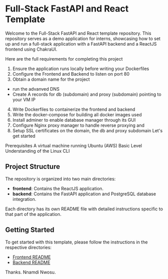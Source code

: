 # Full-Stack FastAPI and React Template

Welcome to the Full-Stack FastAPI and React template repository. This repository serves as a demo application for interns, showcasing how to set up and run a full-stack application with a FastAPI backend and a ReactJS frontend using ChakraUI.

Here are the full requirements for completing this project

1. Ensure the application runs locally before writing your Dockerfiles
2. Configure the Frontend and Backend to listen on port 80
3. Obtain a domain name for the project
- run the advanved DNS 
- Create A records for db (subdomain) and proxy (subdomain) pointing to your VM IP
4. Write Dockerfiles to containerize the frontend and backend
5. Write the docker-compose for building all docker images used 
6. Install adminer to enable database manager through its GUI
7. Configure Nginx proxy manager to handle reverse proxying and 
8. Setup SSL certificates on the domain, the db and proxy subdomain
Let's get started

Prerequisites
A virtual machine running Ubuntu (AWS)
Basic Level Understanding of the Linux CLI

## Project Structure

The repository is organized into two main directories:

- **frontend**: Contains the ReactJS application.
- **backend**: Contains the FastAPI application and PostgreSQL database integration.

Each directory has its own README file with detailed instructions specific to that part of the application.

## Getting Started

To get started with this template, please follow the instructions in the respective directories:

- [Frontend README](./frontend/README.md)
- [Backend README](./backend/README.md)

Thanks. Nnamdi Nwosu.

